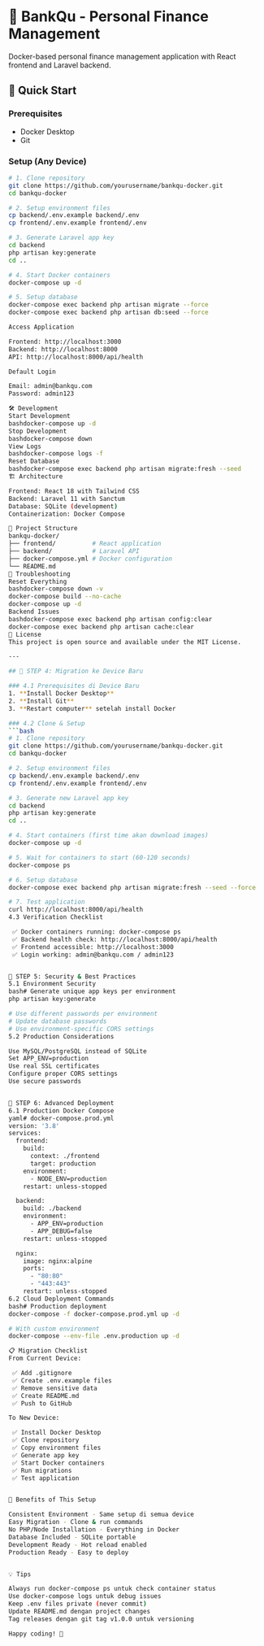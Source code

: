 # 🏦 BankQu - Personal Finance Management

Docker-based personal finance management application with React frontend and Laravel backend.

## 🚀 Quick Start

### Prerequisites
- Docker Desktop
- Git

### Setup (Any Device)
```bash
# 1. Clone repository
git clone https://github.com/yourusername/bankqu-docker.git
cd bankqu-docker

# 2. Setup environment files
cp backend/.env.example backend/.env
cp frontend/.env.example frontend/.env

# 3. Generate Laravel app key
cd backend
php artisan key:generate
cd ..

# 4. Start Docker containers
docker-compose up -d

# 5. Setup database
docker-compose exec backend php artisan migrate --force
docker-compose exec backend php artisan db:seed --force

Access Application

Frontend: http://localhost:3000
Backend: http://localhost:8000
API: http://localhost:8000/api/health

Default Login

Email: admin@bankqu.com
Password: admin123

🛠️ Development
Start Development
bashdocker-compose up -d
Stop Development
bashdocker-compose down
View Logs
bashdocker-compose logs -f
Reset Database
bashdocker-compose exec backend php artisan migrate:fresh --seed
🏗️ Architecture

Frontend: React 18 with Tailwind CSS
Backend: Laravel 11 with Sanctum
Database: SQLite (development)
Containerization: Docker Compose

📁 Project Structure
bankqu-docker/
├── frontend/          # React application
├── backend/           # Laravel API
├── docker-compose.yml # Docker configuration
└── README.md
🔧 Troubleshooting
Reset Everything
bashdocker-compose down -v
docker-compose build --no-cache
docker-compose up -d
Backend Issues
bashdocker-compose exec backend php artisan config:clear
docker-compose exec backend php artisan cache:clear
📝 License
This project is open source and available under the MIT License.

---

## 🔄 STEP 4: Migration ke Device Baru

### 4.1 Prerequisites di Device Baru
1. **Install Docker Desktop**
2. **Install Git**
3. **Restart computer** setelah install Docker

### 4.2 Clone & Setup
```bash
# 1. Clone repository
git clone https://github.com/yourusername/bankqu-docker.git
cd bankqu-docker

# 2. Setup environment files
cp backend/.env.example backend/.env
cp frontend/.env.example frontend/.env

# 3. Generate new Laravel app key
cd backend
php artisan key:generate
cd ..

# 4. Start containers (first time akan download images)
docker-compose up -d

# 5. Wait for containers to start (60-120 seconds)
docker-compose ps

# 6. Setup database
docker-compose exec backend php artisan migrate:fresh --seed --force

# 7. Test application
curl http://localhost:8000/api/health
4.3 Verification Checklist

 ✅ Docker containers running: docker-compose ps
 ✅ Backend health check: http://localhost:8000/api/health
 ✅ Frontend accessible: http://localhost:3000
 ✅ Login working: admin@bankqu.com / admin123


🔐 STEP 5: Security & Best Practices
5.1 Environment Security
bash# Generate unique app keys per environment
php artisan key:generate

# Use different passwords per environment
# Update database passwords
# Use environment-specific CORS settings
5.2 Production Considerations

Use MySQL/PostgreSQL instead of SQLite
Set APP_ENV=production
Use real SSL certificates
Configure proper CORS settings
Use secure passwords


🚀 STEP 6: Advanced Deployment
6.1 Production Docker Compose
yaml# docker-compose.prod.yml
version: '3.8'
services:
  frontend:
    build: 
      context: ./frontend
      target: production
    environment:
      - NODE_ENV=production
    restart: unless-stopped

  backend:
    build: ./backend
    environment:
      - APP_ENV=production
      - APP_DEBUG=false
    restart: unless-stopped

  nginx:
    image: nginx:alpine
    ports:
      - "80:80"
      - "443:443"
    restart: unless-stopped
6.2 Cloud Deployment Commands
bash# Production deployment
docker-compose -f docker-compose.prod.yml up -d

# With custom environment
docker-compose --env-file .env.production up -d

📋 Migration Checklist
From Current Device:

 ✅ Add .gitignore
 ✅ Create .env.example files
 ✅ Remove sensitive data
 ✅ Create README.md
 ✅ Push to GitHub

To New Device:

 ✅ Install Docker Desktop
 ✅ Clone repository
 ✅ Copy environment files
 ✅ Generate app key
 ✅ Start Docker containers
 ✅ Run migrations
 ✅ Test application


🎯 Benefits of This Setup

Consistent Environment - Same setup di semua device
Easy Migration - Clone & run commands
No PHP/Node Installation - Everything in Docker
Database Included - SQLite portable
Development Ready - Hot reload enabled
Production Ready - Easy to deploy


💡 Tips

Always run docker-compose ps untuk check container status
Use docker-compose logs untuk debug issues
Keep .env files private (never commit)
Update README.md dengan project changes
Tag releases dengan git tag v1.0.0 untuk versioning

Happy coding! 🚀
